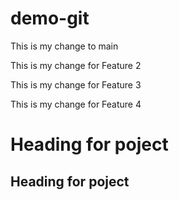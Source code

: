 # demo-git


This is my change to main

This is my change for Feature 2

This is my change for Feature 3

This is my change for Feature 4

<h1>Heading for poject</h1>

<h2>Heading for poject</h2>
